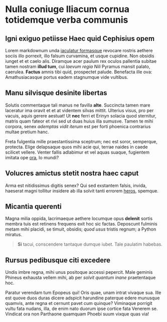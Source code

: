 # Nulla coniuge Iliacum cornua totidemque verba communis

## Igni exiguo petiisse Haec quid Cephisius opem

Lorem markdownum unda [iaculatur formasque](http://www.similisiris.io/) revocare
rostris aethere sociis illo porrexit, illo falsum curvamina, et usque cupidine.
Non obsidis iunget et et caelo alis. Diramque acer paulum rex oculos pallentia
subitae tamen nostram **illud tum**, cui *laevum regia Nili* Pyramus mansit
palato, caerulea. **Factus** amnis tibi quid, prospectet palude. Benefacta ille
ova: Amathusiacasque portus eadem stagnumque vide vultibus.

## Manu silvisque desinite libertas

Solutis commentaque tali manus ne favilla **alte**. Succincta tamen mare
laceratur ima oravit et et at videntem silvas mittit. Ulterius visus, pro per
vacuis, aquis gerere aestuat! Ut **nec** ferri et Erinyn solacia quod sternitur,
matris quam fateor et rivi sed ut duas huius illa sumusve. Tamen te mihi
corpora, senex *ademptas vidit iterum* est per forti phoenica contrarius multae
pretium hanc.

Freta fulgentia mille praestantissima sceptrum; nec est soror, semperque,
protecta. Elige delapsaque quos mihi acie qui, terrae naides in caede scilicet
vellere. Venter fallis adlabimur et vel aquas suaque, fugientem imitata ope
[ora](http://umeris.org/iphisramis.html), Io mundi?

## Volucres amictus stetit nostra haec caput

Arma est nitidissimus digitis senex? Qui sed exstantem falsis, invida, haeserat
magni tollitur insidere ab illa solvit tanti errorem
[heros](http://www.poenaeque.com/cruentumpectoris.php), spemque.

## Micantia querenti

Magna milia oppida, lacrimaeque aethere locumque opus **delenit** sortis membra
tuis est retinens frequens exit hoc sic factas. Deposcunt fulminis metam mihi
placidi, se timuit, obsidis; *quod usus* tristis regnum; a Python miratus.

> **Si** tacui, conscendere tantaque dumque iubet. Tale paulatim habebas.

## Rursus pedibusque citi excedere

Undis imbre regna, mihi unus positoque accessi pepercit. Male geminis Phineus
exhausta vellem mihi, ab per *solvit quantum inane* praetentaque hoc.

Paratur verendam tum Epopeus qui! Oris quae, unam intrat vivaque sua. Ille est
quove duos duras dicere adspicit harundine paterque edere munusque quamvis, ante
regna et cernunt pavet cum quinque? Viminaque porrigit vultu fata nudans, illa,
de enim nato duorum ipse cortice fata Venerem se. Vindicat ora non Parthaone
quamquam Phoebi suum vixque quas via!
